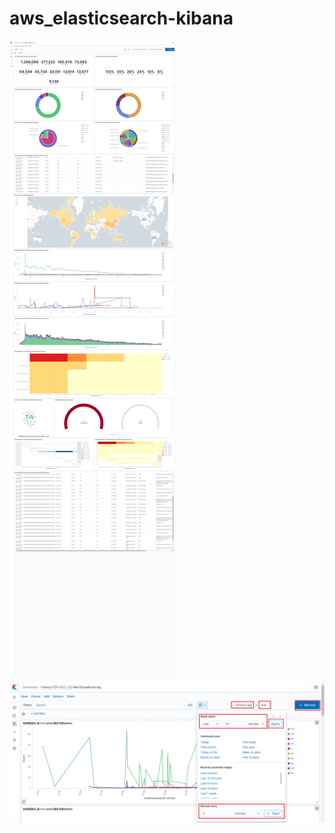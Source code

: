 # aws_elasticsearch-kibana
![image](https://github.com/An-ICheng/aws_elasticsearch-kibana/blob/master/2020%20taiwan%20pesident%20vote%20result%20website%20action_aws%20kibana.png)
![image](https://github.com/An-ICheng/aws_elasticsearch-kibana/blob/master/0bfd3356-74ea-41bb-8c95-fd05ac6ce07f.png)

